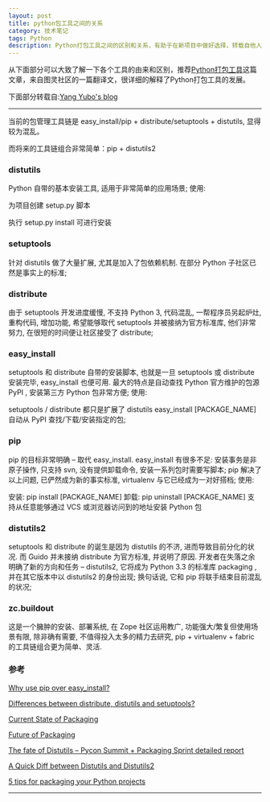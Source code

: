 ```yaml
---
layout: post
title: python包工具之间的关系
category: 技术笔记
tags: Python
description: Python打包工具之间的区别和关系，有助于在新项目中做好选择，转载自他人
---
```

从下面部分可以大致了解一下各个工具的由来和区别，推荐[Python打包工具](http://www.ituring.com.cn/article/19090)这篇文章，来自图灵社区的一篇翻译文，很详细的解释了Python打包工具的发展。

下面部分转载自:[Yang Yubo's blog](http://blog.yangyubo.com/2012/07/27/python-packaging/)

---
当前的包管理工具链是 easy_install/pip + distribute/setuptools + distutils, 显得较为混乱。

而将来的工具链组合非常简单：pip + distutils2

### distutils 
Python 自带的基本安装工具, 适用于非常简单的应用场景; 使用:

为项目创建 setup.py 脚本

执行 setup.py install 可进行安装
### setuptools
针对 distutils 做了大量扩展, 尤其是加入了包依赖机制. 在部分 Python 子社区已然是事实上的标准;
### distribute
由于 setuptools 开发进度缓慢, 不支持 Python 3, 代码混乱, 一帮程序员另起炉灶, 重构代码, 增加功能, 希望能够取代 setuptools 并被接纳为官方标准库, 他们非常努力, 在很短的时间便让社区接受了 distribute;
### easy_install
setuptools 和 distribute 自带的安装脚本, 也就是一旦 setuptools 或 distribute 安装完毕, easy_install 也便可用. 最大的特点是自动查找 Python 官方维护的包源 PyPI , 安装第三方 Python 包非常方便; 使用:

setuptools / distribute 都只是扩展了 distutils
easy_install [PACKAGE_NAME] 自动从 PyPI 查找/下载/安装指定的包;

### pip
pip 的目标非常明确 – 取代 easy_install. easy_install 有很多不足: 安装事务是非原子操作, 只支持 svn, 没有提供卸载命令, 安装一系列包时需要写脚本; pip 解决了以上问题, 已俨然成为新的事实标准, virtualenv 与它已经成为一对好搭档; 使用:

  安装: pip install [PACKAGE_NAME]
  卸载: pip uninstall [PACKAGE_NAME]
  支持从任意能够通过 VCS 或浏览器访问到的地址安装 Python 包

### distutils2 
setuptools 和 distribute 的诞生是因为 distutils 的不济, 进而导致目前分化的状况. 而 Guido 并未接纳 distribute 为官方标准, 并说明了原因. 开发者在失落之余明确了新的方向和任务 – distutils2, 它将成为 Python 3.3 的标准库 packaging , 并在其它版本中以 distutils2 的身份出现; 换句话说, 它和 pip 将联手结束目前混乱的状况;

### zc.buildout
这是一个臃肿的安装、部署系统, 在 Zope 社区运用教广, 功能强大/繁复但使用场景有限, 除非确有需要, 不值得投入太多的精力去研究, pip + virtualenv + fabric 的工具链组合更为简单、灵活.

### 参考
[Why use pip over easy_install?](http://stackoverflow.com/questions/3220404/why-use-pip-over-easy-install)

[Differences between distribute, distutils and setuptools?](http://stackoverflow.com/questions/6344076/differences-between-distribute-distutils-and-setuptools)

[Current State of Packaging](http://guide.python-distribute.org/introduction.html#current-state-of-packaging)

[Future of Packaging](http://guide.python-distribute.org/future.html)

[The fate of Distutils – Pycon Summit + Packaging Sprint detailed report](http://tarekziade.wordpress.com/2010/03/03/the-fate-of-distutils-pycon-summit-packaging-sprint-detailed-report/)

[A Quick Diff between Distutils and Distutils2](http://wokslog.wordpress.com/2011/06/04/distutils-diff/)

[5 tips for packaging your Python projects](http://tarekziade.wordpress.com/2011/08/19/5-tips-for-packaging-your-python-projects/)

---